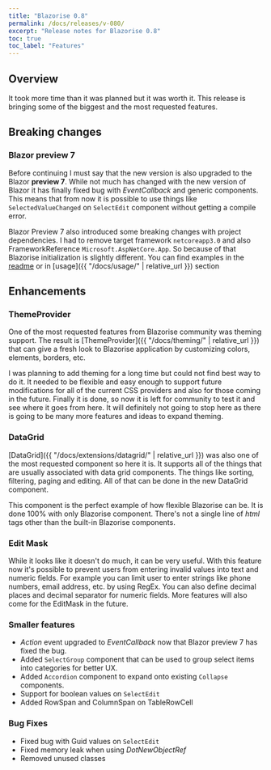 ```yaml
---
title: "Blazorise 0.8"
permalink: /docs/releases/v-080/
excerpt: "Release notes for Blazorise 0.8"
toc: true
toc_label: "Features"
---
```


## Overview

It took more time than it was planned but it was worth it. This release is bringing some of the biggest and the most requested features.

## Breaking changes

### Blazor preview 7

Before continuing I must say that the new version is also upgraded to the Blazor **preview 7**. While not much has changed with the new version of Blazor it has finally fixed bug with _EventCallback_ and generic components. This means that from now it is possible to use things like `SelectedValueChanged` on `SelectEdit` component without getting a compile error.

Blazor Preview 7 also introduced some breaking changes with project dependencies. I had to remove target framework `netcoreapp3.0` and also FrameworkReference `Microsoft.AspNetCore.App`. So because of that Blazorise initialization is slightly different. You can find examples in the [readme](https://github.com/stsrki/Blazorise#client-side) or in [usage]({{ "/docs/usage/" | relative_url }}) section

## Enhancements

### ThemeProvider

One of the most requested features from Blazorise community was theming support. The result is [ThemeProvider]({{ "/docs/theming/" | relative_url }}) that can give a fresh look to Blazorise application by customizing colors, elements, borders, etc.

I was planning to add theming for a long time but could not find best way to do it. It needed to be flexible and easy enough to support future modifications for all of the current CSS providers and also for those coming in the future. Finally it is done, so now it is left for community to test it and see where it goes from here. It will definitely not going to stop here as there is going to be many more features and ideas to expand theming.

### DataGrid

[DataGrid]({{ "/docs/extensions/datagrid/" | relative_url }}) was also one of the most requested component so here it is. It supports all of the things that are usually associated with data grid components. The things like sorting, filtering, paging and editing. All of that can be done in the new DataGrid component.

This component is the perfect example of how flexible Blazorise can be. It is done 100% with only Blazorise component. There's not a single line of _html_ tags other than the built-in Blazorise components.

### Edit Mask

While it looks like it doesn't do much, it can be very useful. With this feature now it's possible to prevent users from entering invalid values into text and numeric fields. For example you can limit user to enter strings like phone numbers, email address, etc. by using RegEx. You can also define decimal places and decimal separator for numeric fields. More features will also come for the EditMask in the future.

### Smaller features

- _Action_ event upgraded to _EventCallback_ now that Blazor preview 7 has fixed the bug.
- Added `SelectGroup` component that can be used to group select items into categories for better UX.
- Added `Accordion` component to expand onto existing `Collapse` components.
- Support for boolean values on `SelectEdit`
- Added RowSpan and ColumnSpan on TableRowCell

### Bug Fixes

- Fixed bug with Guid values on `SelectEdit`
- Fixed memory leak when using _DotNewObjectRef_
- Removed unused classes